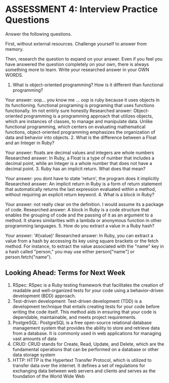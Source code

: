 # ASSESSMENT 4: Interview Practice Questions

Answer the following questions.

First, without external resources. Challenge yourself to answer from memory.

Then, research the question to expand on your answer. Even if you feel you have answered the question completely on your own, there is always something more to learn. Write your researched answer in your OWN WORDS.

1. What is object-oriented programming? How is it different than functional programming?

Your answer:
oop... you know me ...
oop is ruby because it uses objects in its functioning. functional programing is programing that uses functions functionally. Im not entirly sure honestly
Researched answer:
Object-oriented programming is a programming approach that utilizes objects, which are instances of classes, to manage and manipulate data. Unlike functional programming, which centers on evaluating mathematical functions, object-oriented programming emphasizes the organization of data and behavior into objects.
2. What is the difference between a Float and an Integer in Ruby?

Your answer:
floats are decimal values and integers are whole numbers
Researched answer:
In Ruby, a Float is a type of number that includes a decimal point, while an Integer is a whole number that does not have a decimal point.
3. Ruby has an implicit return. What does that mean?

Your answer:
you dont have to state 'return', the program does it implicitly 
Researched answer:
An implicit return in Ruby is a form of return statement that automatically returns the last expression evaluated within a method, without requiring an explicit return keyword.
4. What is a block in Ruby?

Your answer:
not really clear on the definition. I would assume its a package of code. 
Researched answer:
A block in Ruby is a code structure that enables the grouping of code and the passing of it as an argument to a method. It shares similarities with a lambda or anonymous function in other programming languages.
5. How do you extract a value in a Ruby hash?

Your answer:
'#{value}' 
Researched answer:
In Ruby, you can extract a value from a hash by accessing its key using square brackets or the fetch method. For instance, to extract the value associated with the "name" key in a hash called "person," you may use either person["name"] or person.fetch("name").


## Looking Ahead: Terms for Next Week

1. RSpec:
RSpec is a Ruby testing framework that facilitates the creation of readable and well-organized tests for your code using a behavior-driven development (BDD) approach.
2. Test-driven development:
 Test-driven development (TDD) is a development technique that entails creating tests for your code before writing the code itself. This method aids in ensuring that your code is dependable, maintainable, and meets project requirements.
3. PostgreSQL:
PostgreSQL is a free open-source relational database management system that provides the ability to store and retrieve data from a database. It is commonly used in web applications for managing vast amounts of data
4. CRUD:
CRUD stands for Create, Read, Update, and Delete, which are the fundamental operations that can be performed on a database or other data storage system
5. HTTP:
HTTP is the Hypertext Transfer Protocol, which is utilized to transfer data over the internet. It defines a set of regulations for exchanging data between web servers and clients and serves as the foundation of the World Wide Web


